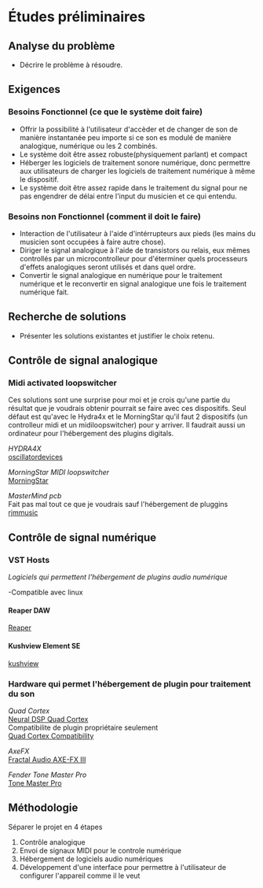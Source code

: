 # Études préliminaires

## Analyse du problème

- Décrire le problème à résoudre.

## Exigences

### Besoins Fonctionnel (ce que le système doit faire)
- Offrir la possibilité à l'utilisateur d'accèder et de changer de son de manière instantanée peu importe si ce son es modulé  de manière analogique, numérique ou les 2 combinés.
- Le système doit être assez robuste(physiquement parlant) et compact
- Héberger les logiciels de traitement sonore numérique, donc permettre aux utilisateurs de charger les logiciels de traitement numérique à même le dispositif.
- Le système doit être assez rapide dans le traitement du signal pour ne pas engendrer de délai entre l'input du musicien et ce qui entendu.
### Besoins non Fonctionnel (comment il doit le faire)
- Interaction de l'utilisateur à l'aide d'intérrupteurs aux pieds (les mains du musicien sont occupées à faire autre chose).
- Diriger le signal analogique à l'aide de transistors ou relais, eux mêmes controllés par un microcontrolleur pour d'éterminer quels processeurs d'effets analogiques seront utilisés et dans quel ordre. 
- Convertir le signal analogique en numérique pour le traitement numérique et le reconvertir en signal analogique une fois le traitement numérique fait.

## Recherche de solutions

- Présenter les solutions existantes et justifier le choix retenu.
## Contrôle de signal analogique

### Midi activated loopswitcher

Ces solutions sont une surprise pour moi et je crois qu'une
partie du résultat que je voudrais obtenir pourrait se faire
avec ces dispositifs. Seul défaut est qu'avec le Hydra4x et le MorningStar qu'il faut 2 dispositifs
(un controlleur midi et un midiloopswitcher) pour y arriver. Il
faudrait aussi un ordinateur pour l'hébergement des plugins digitals.  

_HYDRA4X_   
[oscillatordevices](https://oscillatordevices.com/hydra/)  

_MorningStar MIDI loopswitcher_   
[MorningStar](https://www.morningstar.io/loop-switcher-comparison)  

_MasterMind pcb_   
Fait pas mal tout ce que je voudrais sauf l'hébergement de pluggins  
[rjmmusic](https://shop.rjmmusic.com/mastermind-pbc-6x/)

## Contrôle de signal numérique

### VST Hosts

_Logiciels qui permettent l'hébergement de plugins audio numérique_  

-Compatible avec linux


#### Reaper DAW
[Reaper](https://www.reaper.fm/)

#### Kushview Element SE
[kushview](https://kushview.net/element/)

### Hardware qui permet l'hébergement de plugin pour traitement du son

_Quad Cortex_  
[Neural DSP Quad Cortex](https://neuraldsp.com/quad-cortex)  
Compatibilite de plugin propriétaire seulement  
[Quad Cortex Compatibility](https://neuraldsp.com/pcom)  

_AxeFX_  
[Fractal Audio AXE-FX III](https://www.fractalaudio.com/iii/)

_Fender Tone Master Pro_  
[Tone Master Pro](https://intl.fender.com/products/tone-master-pro?variant=45947071463646)

## Méthodologie

Séparer le projet en 4 étapes

1. Contrôle analogique
2. Envoi de signaux MIDI pour le controle numérique
3. Hébergement de logiciels audio numériques
4. Développement d'une interface pour permettre à l'utilisateur de configurer l'appareil comme il le veut
